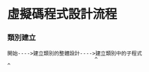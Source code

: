 # 虛擬碼程式設計流程
### 類別建立
```
開始---->建立類別的整體設計---->建立類別中的子程式
							^												^
							
```	
<!--stackedit_data:
eyJoaXN0b3J5IjpbMTAwMTMxOTUyOCw2MDMwNDc0NTVdfQ==
-->